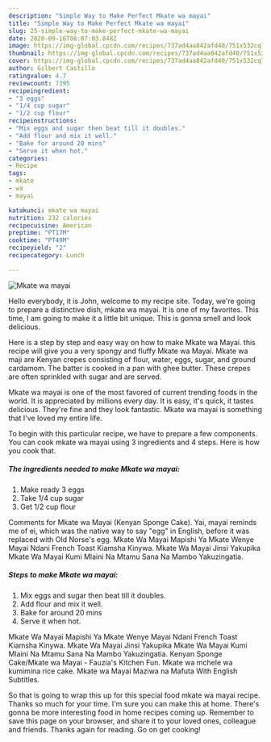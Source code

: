 ```yaml
---
description: "Simple Way to Make Perfect Mkate wa mayai"
title: "Simple Way to Make Perfect Mkate wa mayai"
slug: 25-simple-way-to-make-perfect-mkate-wa-mayai
date: 2020-09-16T06:07:03.848Z
image: https://img-global.cpcdn.com/recipes/737ad4aa842afd40/751x532cq70/mkate-wa-mayai-recipe-main-photo.jpg
thumbnail: https://img-global.cpcdn.com/recipes/737ad4aa842afd40/751x532cq70/mkate-wa-mayai-recipe-main-photo.jpg
cover: https://img-global.cpcdn.com/recipes/737ad4aa842afd40/751x532cq70/mkate-wa-mayai-recipe-main-photo.jpg
author: Gilbert Castillo
ratingvalue: 4.7
reviewcount: 7395
recipeingredient:
- "3 eggs"
- "1/4 cup sugar"
- "1/2 cup flour"
recipeinstructions:
- "Mix eggs and sugar then beat till it doubles."
- "Add flour and mix it well."
- "Bake for around 20 mins"
- "Serve it when hot."
categories:
- Recipe
tags:
- mkate
- wa
- mayai

katakunci: mkate wa mayai 
nutrition: 232 calories
recipecuisine: American
preptime: "PT17M"
cooktime: "PT49M"
recipeyield: "2"
recipecategory: Lunch

---
```



![Mkate wa mayai](https://img-global.cpcdn.com/recipes/737ad4aa842afd40/751x532cq70/mkate-wa-mayai-recipe-main-photo.jpg)

Hello everybody, it is John, welcome to my recipe site. Today, we're going to prepare a distinctive dish, mkate wa mayai. It is one of my favorites. This time, I am going to make it a little bit unique. This is gonna smell and look delicious.

Here is a step by step and easy way on how to make Mkate wa Mayai. this recipe will give you a very spongy and fluffy Mkate wa Mayai. Mkate wa maji are Kenyan crepes consisting of flour, water, eggs, sugar, and ground cardamom. The batter is cooked in a pan with ghee butter. These crepes are often sprinkled with sugar and are served.

Mkate wa mayai is one of the most favored of current trending foods in the world. It is appreciated by millions every day. It is easy, it's quick, it tastes delicious. They're fine and they look fantastic. Mkate wa mayai is something that I've loved my entire life.


To begin with this particular recipe, we have to prepare a few components. You can cook mkate wa mayai using 3 ingredients and 4 steps. Here is how you cook that.

<!--inarticleads1-->

##### The ingredients needed to make Mkate wa mayai:

1. Make ready 3 eggs
1. Take 1/4 cup sugar
1. Get 1/2 cup flour


Comments for Mkate wa Mayai (Kenyan Sponge Cake). Yai, mayai reminds me of ei, which was the native way to say &#34;egg&#34; in English, before it was replaced with Old Norse&#39;s egg. Mkate Wa Mayai Mapishi Ya Mkate Wenye Mayai Ndani French Toast Kiamsha Kinywa. Mkate Wa Mayai Jinsi Yakupika Mkate Wa Mayai Kumi Mlaini Na Mtamu Sana Na Mambo Yakuzingatia. 

<!--inarticleads2-->

##### Steps to make Mkate wa mayai:

1. Mix eggs and sugar then beat till it doubles.
1. Add flour and mix it well.
1. Bake for around 20 mins
1. Serve it when hot.


Mkate Wa Mayai Mapishi Ya Mkate Wenye Mayai Ndani French Toast Kiamsha Kinywa. Mkate Wa Mayai Jinsi Yakupika Mkate Wa Mayai Kumi Mlaini Na Mtamu Sana Na Mambo Yakuzingatia. Kenyan Sponge Cake/Mkate wa Mayai - Fauzia&#39;s Kitchen Fun. Mkate wa mchele wa kumimina rice cake. Mkate wa Mayai Maziwa na Mafuta With English Subtitles. 

So that is going to wrap this up for this special food mkate wa mayai recipe. Thanks so much for your time. I'm sure you can make this at home. There's gonna be more interesting food in home recipes coming up. Remember to save this page on your browser, and share it to your loved ones, colleague and friends. Thanks again for reading. Go on get cooking!
